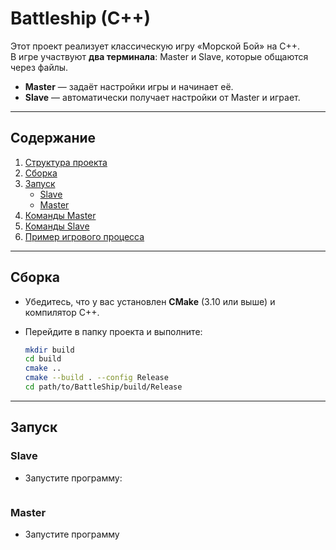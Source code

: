 # Battleship (C++)

Этот проект реализует классическую игру «Морской Бой» на C++.  
В игре участвуют **два терминала**: Master и Slave, которые общаются через файлы.

- **Master** — задаёт настройки игры и начинает её.
- **Slave** — автоматически получает настройки от Master и играет.

---

## Содержание
1. [Структура проекта](#структура-проекта)
2. [Сборка](#сборка)
3. [Запуск](#запуск)
   - [Slave](#slave)
   - [Master](#master)
4. [Команды Master](#команды-master)
5. [Команды Slave](#команды-slave)
6. [Пример игрового процесса](#пример-игрового-процесса)

---


## Сборка
- Убедитесь, что у вас установлен **CMake** (3.10 или выше) и компилятор C++.
- Перейдите в папку проекта и выполните:

   ```bash
   mkdir build
   cd build
   cmake ..
   cmake --build . --config Release
   cd path/to/BattleShip/build/Release
  
---

## Запуск

### Slave
- Запустите программу:

  ```bash
  

### Master
- Запустите программу
